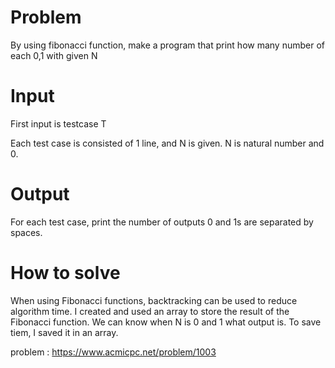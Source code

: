 # Problem

By using fibonacci function, make a program that print how many number of each 0,1 with given N

# Input

First input is testcase T

Each test case is consisted of 1 line, and N is given. N is natural number and 0.

# Output

For each test case, print the number of outputs 0 and 1s are separated by spaces.

# How to solve

When using Fibonacci functions, backtracking can be used to reduce algorithm time. I created and used an array to store the result of the Fibonacci function.
We can know when N is 0 and 1 what output is. To save tiem, I saved it in an array.

problem : <https://www.acmicpc.net/problem/1003>
